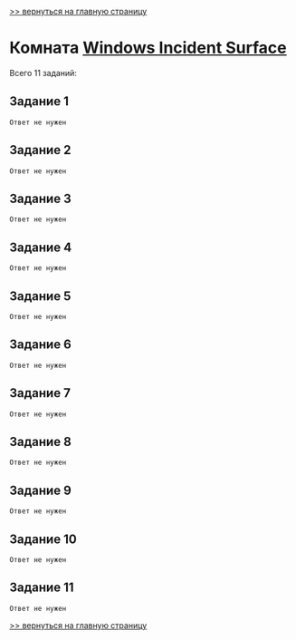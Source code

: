 [>> вернуться на главную страницу](https://github.com/BEPb/tryhackme/blob/master/README.md)

# Комната [Windows Incident Surface]() 

Всего 11 заданий:
## Задание 1

```commandline
Ответ не нужен
```

## Задание 2

```commandline
Ответ не нужен
```

## Задание 3

```commandline
Ответ не нужен
```

## Задание 4

```commandline
Ответ не нужен
```

## Задание 5

```commandline
Ответ не нужен
```

## Задание 6

```commandline
Ответ не нужен
```

## Задание 7

```commandline
Ответ не нужен
```

## Задание 8

```commandline
Ответ не нужен
```

## Задание 9

```commandline
Ответ не нужен
```

## Задание 10

```commandline
Ответ не нужен
```
## Задание 11

```commandline
Ответ не нужен
```


[>> вернуться на главную страницу](https://github.com/BEPb/tryhackme/blob/master/README.md)
